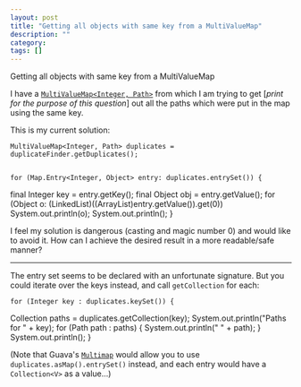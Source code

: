 ```yaml
---
layout: post
title: "Getting all objects with same key from a MultiValueMap"
description: ""
category:
tags: []
---
```


Getting all objects with same key from a MultiValueMap


I have a [`MultiValueMap<Integer, Path>`](https://commons.apache.org/proper/commons-collections/apidocs/org/apache/commons/collections4/map/MultiValueMap.html) from which I am trying to get [_print for the purpose of this question_] out all the paths which were put in the map using the same key.

This is my current solution:

    MultiValueMap<Integer, Path> duplicates = duplicateFinder.getDuplicates();
    
    
    for (Map.Entry<Integer, Object> entry: duplicates.entrySet()) {
final Integer key = entry.getKey();
final Object obj = entry.getValue();
for (Object o: (LinkedList)((ArrayList)entry.getValue()).get(0))
  System.out.println(o);
System.out.println();
    }

I feel my solution is dangerous (casting and magic number 0) and would like to avoid it. How can I achieve the desired result in a more readable/safe manner?


--------------------------------------- 
The entry set seems to be declared with an unfortunate signature. But you could iterate over the keys instead, and call `getCollection` for each:

    for (Integer key : duplicates.keySet()) {
  Collection<Path> paths = duplicates.getCollection(key);
  System.out.println("Paths for " + key);
  for (Path path : paths) {
      System.out.println(" " + path);
  }
  System.out.println();
    }

(Note that Guava's [`Multimap`](http://docs.guava-libraries.googlecode.com/git-history/release/javadoc/com/google/common/collect/Multimap.html) would allow you to use `duplicates.asMap().entrySet()` instead, and each entry would have a `Collection<V>` as a value...)


